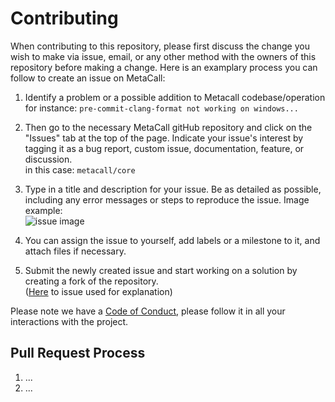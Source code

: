 # Contributing

When contributing to this repository, please first discuss the change you wish to make via issue,
email, or any other method with the owners of this repository before making a change. Here is an examplary process you can follow to create an issue on MetaCall:

1. Identify a problem or a possible addition to Metacall codebase/operation<br>
for instance: ```pre-commit-clang-format not working on windows...```
2. Then go to the necessary MetaCall gitHub repository and click on the "Issues" tab at the top of the page. Indicate your issue's interest by tagging it as a bug report, custom issue, documentation, feature, or discussion. <br>
in this case: ```metacall/core```
3. Type in a title and description for your issue. Be as detailed as possible, including any error messages or steps to reproduce the issue. Image example: <br>
![issue image](https://user-images.githubusercontent.com/93955843/220493308-0ce3f101-6957-43fb-96d1-7a730ccf304c.PNG)

4. You can assign the issue to yourself, add labels or a milestone to it, and attach files if necessary.
5. Submit the newly created issue and start working on a solution by creating a fork of the repository. <br>(<a href="https://github.com/metacall/core/issues/370">Here</a> to issue used for explanation)

Please note we have a [Code of Conduct](/.github/CODE_OF_CONDUCT.md), please follow it in all your interactions with the project.

## Pull Request Process

1. ...
2. ...

